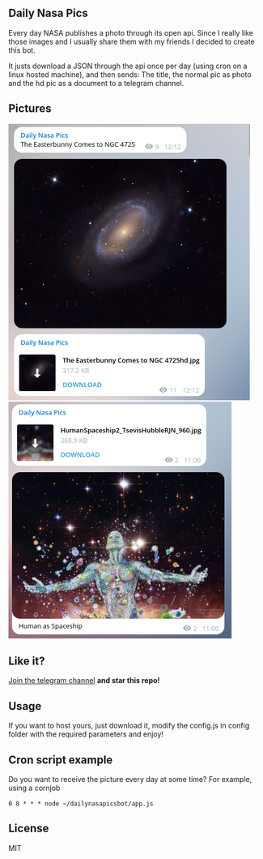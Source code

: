 ## Daily Nasa Pics

Every day NASA publishes a photo through its open api. 
Since I really like those images and I usually share them with my friends I decided to create this bot.

It justs download a JSON through the api once per day (using cron on a linux hosted machine), and
then sends: The title, the normal pic as photo and the hd pic as a document to a telegram channel.


## Pictures

![Live bot](imgs/live.png)
![Live bot 2](imgs/live2.png)

## Like it?

[Join the telegram channel](https://telegram.me/dailynasapictures) **and star this repo!**

## Usage

If you want to host yours, just download it, modify the config.js in config folder with
the required parameters and enjoy!

## Cron script example

Do you want to receive the picture every day at some time? For example, using a cornjob

```
0 8 * * * node ~/dailynasapicsbot/app.js
```

## License 

MIT
